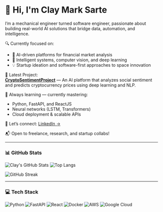 # 👋 Hi, I'm Clay Mark Sarte

I’m a mechanical engineer turned software engineer, passionate about building real-world AI solutions that bridge data, automation, and intelligence.

🔍 Currently focused on:
- 🚀 AI-driven platforms for financial market analysis
- 🤖 Intelligent systems, computer vision, and deep learning
- 💡 Startup ideation and software-first approaches to space innovation

🧠 Latest Project:  
**[CryptoSentimentProject](https://github.com/McKlay/CryptoSentimentProject)** — An AI platform that analyzes social sentiment and predicts cryptocurrency prices using deep learning and NLP.

🌱 Always learning — currently mastering:
- Python, FastAPI, and ReactJS
- Neural networks (LSTM, Transformers)
- Cloud deployment & scalable APIs

🔗 Let’s connect: [LinkedIn →](https://www.linkedin.com/in/clay-mark-sarte-283855147/)

📬 Open to freelance, research, and startup collabs!

---

### 📊 GitHub Stats

![Clay's GitHub Stats](https://github-readme-stats.vercel.app/api?username=McKlay&show_icons=true&theme=github_dark&hide_title=true)
![Top Langs](https://github-readme-stats.vercel.app/api/top-langs/?username=McKlay&layout=compact&theme=github_dark)

![GitHub Streak](https://streak-stats.demolab.com/?user=McKlay&theme=dark&hide_border=true)

---

### 💻 Tech Stack

![Python](https://img.shields.io/badge/Python-3670A0?style=for-the-badge&logo=python&logoColor=ffdd54)
![FastAPI](https://img.shields.io/badge/FastAPI-005571?style=for-the-badge&logo=fastapi)
![React](https://img.shields.io/badge/React-20232A?style=for-the-badge&logo=react&logoColor=61DAFB)
![Docker](https://img.shields.io/badge/Docker-2496ED?style=for-the-badge&logo=docker&logoColor=white)
![AWS](https://img.shields.io/badge/AWS-232F3E?style=for-the-badge&logo=amazon-aws)
![Google Cloud](https://img.shields.io/badge/Google%20Cloud-4285F4?style=for-the-badge&logo=google-cloud&logoColor=white)

